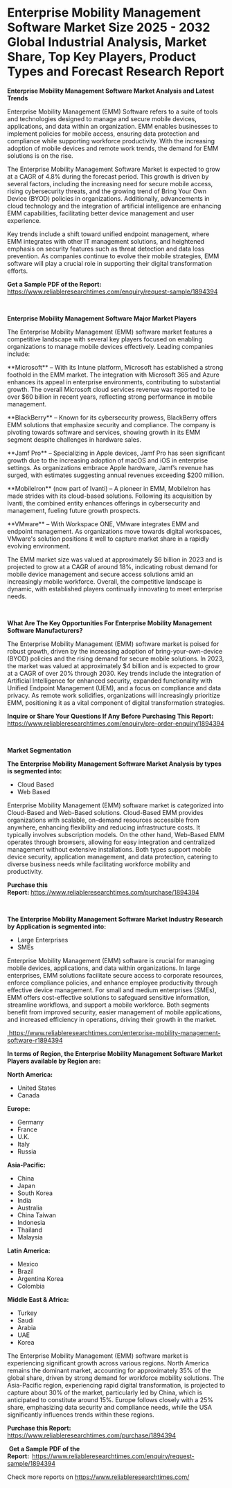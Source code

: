 <p><h1>Enterprise Mobility Management Software Market Size 2025 - 2032 Global Industrial Analysis, Market Share, Top Key Players, Product Types and Forecast Research Report</h1></p><p><strong>Enterprise Mobility Management Software Market Analysis and Latest Trends</strong></p>
<p><p>Enterprise Mobility Management (EMM) Software refers to a suite of tools and technologies designed to manage and secure mobile devices, applications, and data within an organization. EMM enables businesses to implement policies for mobile access, ensuring data protection and compliance while supporting workforce productivity. With the increasing adoption of mobile devices and remote work trends, the demand for EMM solutions is on the rise.</p><p>The Enterprise Mobility Management Software Market is expected to grow at a CAGR of 4.8% during the forecast period. This growth is driven by several factors, including the increasing need for secure mobile access, rising cybersecurity threats, and the growing trend of Bring Your Own Device (BYOD) policies in organizations. Additionally, advancements in cloud technology and the integration of artificial intelligence are enhancing EMM capabilities, facilitating better device management and user experience. </p><p>Key trends include a shift toward unified endpoint management, where EMM integrates with other IT management solutions, and heightened emphasis on security features such as threat detection and data loss prevention. As companies continue to evolve their mobile strategies, EMM software will play a crucial role in supporting their digital transformation efforts.</p></p>
<p><strong>Get a Sample PDF of the Report:&nbsp;</strong> <a href="https://www.reliableresearchtimes.com/enquiry/request-sample/1894394?utm_campaign=2644&utm_medium=2&utm_source=Github&utm_content=ia&utm_term=10032025&utm_id=enterprise-mobility-management-software">https://www.reliableresearchtimes.com/enquiry/request-sample/1894394</a></p>
<p>&nbsp;</p>
<p><strong>Enterprise Mobility Management Software Major Market Players</strong></p>
<p><p>The Enterprise Mobility Management (EMM) software market features a competitive landscape with several key players focused on enabling organizations to manage mobile devices effectively. Leading companies include:</p><p>**Microsoft** – With its Intune platform, Microsoft has established a strong foothold in the EMM market. The integration with Microsoft 365 and Azure enhances its appeal in enterprise environments, contributing to substantial growth. The overall Microsoft cloud services revenue was reported to be over $60 billion in recent years, reflecting strong performance in mobile management.</p><p>**BlackBerry** – Known for its cybersecurity prowess, BlackBerry offers EMM solutions that emphasize security and compliance. The company is pivoting towards software and services, showing growth in its EMM segment despite challenges in hardware sales.</p><p>**Jamf Pro** – Specializing in Apple devices, Jamf Pro has seen significant growth due to the increasing adoption of macOS and iOS in enterprise settings. As organizations embrace Apple hardware, Jamf’s revenue has surged, with estimates suggesting annual revenues exceeding $200 million.</p><p>**MobileIron** (now part of Ivanti) – A pioneer in EMM, MobileIron has made strides with its cloud-based solutions. Following its acquisition by Ivanti, the combined entity enhances offerings in cybersecurity and management, fueling future growth prospects.</p><p>**VMware** – With Workspace ONE, VMware integrates EMM and endpoint management. As organizations move towards digital workspaces, VMware's solution positions it well to capture market share in a rapidly evolving environment.</p><p>The EMM market size was valued at approximately $6 billion in 2023 and is projected to grow at a CAGR of around 18%, indicating robust demand for mobile device management and secure access solutions amid an increasingly mobile workforce. Overall, the competitive landscape is dynamic, with established players continually innovating to meet enterprise needs.</p></p>
<p>&nbsp;</p>
<p><strong>What Are The Key Opportunities For Enterprise Mobility Management Software Manufacturers?</strong></p>
<p><p>The Enterprise Mobility Management (EMM) software market is poised for robust growth, driven by the increasing adoption of bring-your-own-device (BYOD) policies and the rising demand for secure mobile solutions. In 2023, the market was valued at approximately $4 billion and is expected to grow at a CAGR of over 20% through 2030. Key trends include the integration of Artificial Intelligence for enhanced security, expanded functionality with Unified Endpoint Management (UEM), and a focus on compliance and data privacy. As remote work solidifies, organizations will increasingly prioritize EMM, positioning it as a vital component of digital transformation strategies.</p></p>
<p><strong>Inquire or Share Your Questions If Any Before Purchasing This Report:</strong> <a href="https://www.reliableresearchtimes.com/enquiry/pre-order-enquiry/1894394?utm_campaign=2644&utm_medium=2&utm_source=Github&utm_content=ia&utm_term=10032025&utm_id=enterprise-mobility-management-software">https://www.reliableresearchtimes.com/enquiry/pre-order-enquiry/1894394</a></p>
<p>&nbsp;</p>
<p><strong>Market Segmentation</strong></p>
<p><strong>The Enterprise Mobility Management Software Market Analysis by types is segmented into:</strong></p>
<p><ul><li>Cloud Based</li><li>Web Based</li></ul></p>
<p><p>Enterprise Mobility Management (EMM) software market is categorized into Cloud-Based and Web-Based solutions. Cloud-Based EMM provides organizations with scalable, on-demand resources accessible from anywhere, enhancing flexibility and reducing infrastructure costs. It typically involves subscription models. On the other hand, Web-Based EMM operates through browsers, allowing for easy integration and centralized management without extensive installations. Both types support mobile device security, application management, and data protection, catering to diverse business needs while facilitating workforce mobility and productivity.</p></p>
<p><strong>Purchase this Report:&nbsp;</strong><a href="https://www.reliableresearchtimes.com/purchase/1894394?utm_campaign=2644&utm_medium=2&utm_source=Github&utm_content=ia&utm_term=10032025&utm_id=enterprise-mobility-management-software">https://www.reliableresearchtimes.com/purchase/1894394</a></p>
<p>&nbsp;</p>
<p><strong>The Enterprise Mobility Management Software Market Industry Research by Application is segmented into:</strong></p>
<p><ul><li>Large Enterprises</li><li>SMEs</li></ul></p>
<p><p>Enterprise Mobility Management (EMM) software is crucial for managing mobile devices, applications, and data within organizations. In large enterprises, EMM solutions facilitate secure access to corporate resources, enforce compliance policies, and enhance employee productivity through effective device management. For small and medium enterprises (SMEs), EMM offers cost-effective solutions to safeguard sensitive information, streamline workflows, and support a mobile workforce. Both segments benefit from improved security, easier management of mobile applications, and increased efficiency in operations, driving their growth in the market.</p></p>
<p><a href="https://www.reliableresearchtimes.com/enterprise-mobility-management-software-r1894394?utm_campaign=2644&utm_medium=2&utm_source=Github&utm_content=ia&utm_term=10032025&utm_id=enterprise-mobility-management-software">&nbsp;https://www.reliableresearchtimes.com/enterprise-mobility-management-software-r1894394</a></p>
<p><strong>In terms of Region, the Enterprise Mobility Management Software Market Players available by Region are:</strong></p>
<p>
    <p> <strong> North America: </strong>
        <ul>
            <li>United States</li>
            <li>Canada</li>
        </ul>
        </p> 
    <p> <strong> Europe: </strong>
        <ul>
            <li>Germany</li>
            <li>France</li>
            <li>U.K.</li>
            <li>Italy</li>
            <li>Russia</li>
        </ul>
        </p> 
    <p> <strong> Asia-Pacific: </strong>
        <ul>
            <li>China</li>
            <li>Japan</li>
            <li>South Korea</li>
            <li>India</li>
            <li>Australia</li>
            <li>China Taiwan</li>
            <li>Indonesia</li>
            <li>Thailand</li>
            <li>Malaysia</li>
        </ul>
        </p> 
    <p> <strong> Latin America: </strong>
        <ul>
            <li>Mexico</li>
            <li>Brazil</li>
            <li>Argentina Korea</li>
            <li>Colombia</li>
        </ul>
        </p> 
    <p> <strong> Middle East & Africa: </strong>
        <ul>
            <li>Turkey</li>
            <li>Saudi</li>
            <li>Arabia</li>
            <li>UAE</li>
            <li>Korea</li>
        </ul>
    </p>
    </p>
<p><p>The Enterprise Mobility Management (EMM) software market is experiencing significant growth across various regions. North America remains the dominant market, accounting for approximately 35% of the global share, driven by strong demand for workforce mobility solutions. The Asia-Pacific region, experiencing rapid digital transformation, is projected to capture about 30% of the market, particularly led by China, which is anticipated to constitute around 15%. Europe follows closely with a 25% share, emphasizing data security and compliance needs, while the USA significantly influences trends within these regions.</p></p>
<p><strong>Purchase this Report: </strong><a href="https://www.reliableresearchtimes.com/purchase/1894394?utm_campaign=2644&utm_medium=2&utm_source=Github&utm_content=ia&utm_term=10032025&utm_id=enterprise-mobility-management-software">https://www.reliableresearchtimes.com/purchase/1894394</a></p>
<p>&nbsp;<strong>Get a Sample PDF of the Report:&nbsp;&nbsp;</strong><a href="https://www.reliableresearchtimes.com/enquiry/request-sample/1894394?utm_campaign=2644&utm_medium=2&utm_source=Github&utm_content=ia&utm_term=10032025&utm_id=enterprise-mobility-management-software">https://www.reliableresearchtimes.com/enquiry/request-sample/1894394</a></p>
<p><strong></strong></p>
<p>Check more reports on <a href="https://www.reliableresearchtimes.com/?utm_campaign=2644&utm_medium=2&utm_source=Github&utm_content=ia&utm_term=10032025&utm_id=enterprise-mobility-management-software">https://www.reliableresearchtimes.com/</a></p>